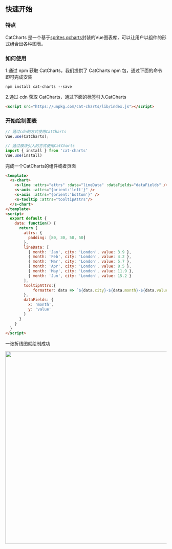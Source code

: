 ## 快速开始

### 特点
CatCharts 是一个基于<a href="https://www.spritejs.com">sprites</a>,<a href="https://www.npmjs.com/package/q-charts">qcharts</a>封装的Vue图表库，可以让用户以组件的形式组合出各种图表。

### 如何使用

1.通过 npm 获取 CatCharts，我们提供了 CatCharts npm 包，通过下面的命令即可完成安装
``` shell
npm install cat-charts --save
```

2.通过 cdn 获取 CatCharts，通过下面的标签引入CatCharts
``` html
<script src="https://unpkg.com/cat-charts/lib/index.js"></script>
```


### 开始绘制图表



``` javascript
// 通过cdn的方式使用CatCharts
Vue.use(CatCharts);

// 通过模块引入的方式使用CatCharts
import { install } from 'cat-charts'
Vue.use(install)
```
完成一个CatCharts的组件或者页面

``` html
<template>
  <s-chart>
    <s-line :attrs="attrs" :data="lineData" :dataFields="dataFields" />
    <s-axis :attrs="{orient:'left'}" />
    <s-axis :attrs="{orient:'bottom'}" />
    <s-tooltip :attrs="tooltipAttrs"/>
  </s-chart>
</template>
<script>
  export default {
    data: function() {
      return {
        attrs: {
          padding: [80, 30, 50, 50]
        },
        lineData: [
          { month: 'Jan', city: 'London', value: 3.9 },
          { month: 'Feb', city: 'London', value: 4.2 },
          { month: 'Mar', city: 'London', value: 5.7 },
          { month: 'Apr', city: 'London', value: 8.5 },
          { month: 'May', city: 'London', value: 11.9 },
          { month: 'Jun', city: 'London', value: 15.2 }
        ],
        tooltipAttrs:{
        	formatter: data => `${data.city}-${data.month}-${data.value}`
        },
        dataFields: {
          x: 'month',
          y: 'value'
        }
      }
    }
  }
</script>
```

一张折线图就绘制成功

<img src="https://p5.ssl.qhimg.com/t0168ca8499a823f418.png" width="600">



